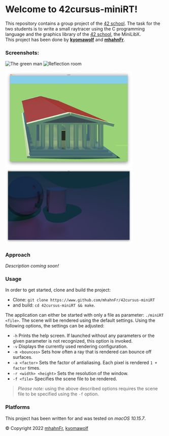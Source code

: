# Welcome to 42cursus-miniRT!
This repository contains a group project of the [42 school]. The task for the two students is to write a small raytracer
using the C programming language and the graphics library of the [42 school], the MiniLibX.  
This project has been done by **[kyomawolf]** and **[mhahnFr]**.

### Screenshots:
<p><img src="https://www.github.com/mhahnFr/42cursus-miniRT/raw/main/screenshots/the_green_man.png" alt="The green man" width="400"/>
<img src="https://www.github.com/mhahnFr/42cursus-miniRT/raw/main/screenshots/reflection_room_wide.png" alt="Reflection room" width="400"/></p>
<img src="https://www.github.com/mhahnFr/42cursus-miniRT/raw/main/screenshots/hall.png" alt="Temple" width="400"/>
<img src="https://www.github.com/mhahnFr/42cursus-miniRT/raw/main/screenshots/the_violent.png" alt="The violent" width="400"/>

### Approach
_Description coming soon!_

### Usage
In order to get started, clone and build the project:
- Clone: ``git clone https://www.github.com/mhahnFr/42cursus-miniRT``
- and build: ``cd 42cursus-miniRT && make``.

The application can either be started with only a file as parameter: ``./miniRT <file>``. The scene will be rendered
using the default settings. Using the following options, the settings can be adjusted:
- ``-h`` Prints the help screen. If launched without any parameters or the given parameter is not recognized, this
option is invoked.
- ``-v`` Displays the currently used rendering configuration.
- ``-m <bounces>`` Sets how often a ray that is rendered can bounce off surfaces.
- ``-a <factor>`` Sets the factor of antialiasing. Each pixel is rendered ``1 + factor`` times.
- ``-r <width> <height>`` Sets the resolution of the window.
- ``-f <file>`` Specifies the scene file to be rendered.

> _Please note:_ using the above described options requires the scene file to be specified using the ``-f`` option.

### Platforms
This project has been written for and was tested on _macOS 10.15.7_.

© Copyright 2022 [mhahnFr], [kyomawolf]

[42 school]: https://www.42heilbronn.de/learncoderepeat
[kyomawolf]: https://www.github.com/kyomawolf
[mhahnFr]: https://www.github.com/mhahnFr